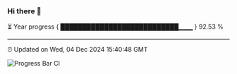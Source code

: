 ### Hi there 👋

⏳ Year progress { ███████████████████████████▁▁▁ } 92.53 %

---

⏰ Updated on Wed, 04 Dec 2024 15:40:48 GMT

![Progress Bar CI](https://github.com/IshwaranRudhara/GIT-ACTION/workflows/Progress%20Bar%20CI/badge.svg)

